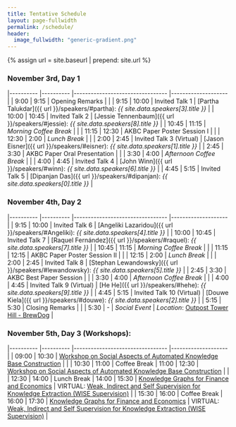 ```yaml
---
title: Tentative Schedule
layout: page-fullwidth
permalink: /schedule/
header:
  image_fullwidth: "generic-gradient.png"
---
```


{% assign url = site.baseurl | prepend: site.url %}

### November 3rd, Day 1

|----------	|----------	|---------------------------------	|--------------------	|
| 9:00     	| 9:15     	| Opening Remarks                 	|                    	|
| 9:15     	| 10:00     | Invited Talk 1                  	| [Partha Talukdar]({{ url }}/speakers/#partha): *{{ site.data.speakers[3].title }}*         	|
| 10:00     | 10:45    	| Invited Talk 2                  	| [Jessie Tennenbaum]({{ url }}/speakers/#jessie): *{{ site.data.speakers[8].title }}* 	|
| 10:45    	| 11:15    	| *Morning Coffee Break*          	|                    	|
| 11:15    	| 12:30   	| AKBC Paper Poster Session I     	|                     |
| 12:30    	|  2:00   	| *Lunch Break*                    	|                     |
|  2:00     |  2:45    	| Invited Talk 3 (Virtual)         	| [Jason Eisner]({{ url }}/speakers/#eisner): *{{ site.data.speakers[1].title }}* 	|
|  2:45    	|  3:30   	| AKBC Paper Oral Presentation    	|                     |
|  3:30    	|  4:00    	| *Afternoon Coffee Break*         	|                    	|
|  4:00    	|  4:45     | Invited Talk 4                  	| [John Winn]({{ url }}/speakers/#winn): *{{ site.data.speakers[6].title }}*         	|
|  4:45     |  5:15     | Invited Talk 5                  	| [Dipanjan Das]({{ url }}/speakers/#dipanjan): *{{ site.data.speakers[0].title }}*         	|

### November 4th, Day 2

|----------	|----------	|---------------------------------	|--------------------	|
| 9:15     	| 10:00     | Invited Talk 6                  	| [Angeliki Lazaridou]({{ url }}/speakers/#Angeliki): *{{ site.data.speakers[4].title }}*         	|
| 10:00     | 10:45    	| Invited Talk 7                  	| [Raquel Fernández]({{ url }}/speakers/#raquel): *{{ site.data.speakers[7].title }}*	|
| 10:45    	| 11:15    	| *Morning Coffee Break*          	|                    	|
| 11:15    	| 12:15   	| AKBC Paper Poster Session II    	|                     |
| 12:15    	|  2:00   	| *Lunch Break*                    	|                     |
|  2:00     |  2:45    	| Invited Talk 8                  	| [Stephan Lewandowsky]({{ url }}/speakers/#lewandowsky): *{{ site.data.speakers[5].title }}* 	|
|  2:45    	|  3:30   	| AKBC Best Paper Session         	|                     |
|  3:30    	|  4:00    	| *Afternoon Coffee Break*         	|                    	|
|  4:00    	|  4:45     | Invited Talk 9 (Virtual)        	| [He He]({{ url }}/speakers/#hehe): *{{ site.data.speakers[9].title }}*         	|
|  4:45     |  5:15     | Invited Talk 10 (Virtual)       	|  [Douwe Kiela]({{ url }}/speakers/#douwe): *{{ site.data.speakers[2].title }}*        	|
|  5:15    	| 5:30     	| Closing Remarks                 	|                    	|
|  5:30     |  -       	| *Social Event*                     	| *Location*: [Outpost Tower Hill - BrewDog](https://www.brewdog.com/uk/brewdog-tower-hill-outpost) |

### November 5th, Day 3 (Workshops): 

|----------	|----------	|---------------------------------	|--------------------	|
| 09:00   	| 10:30    	| [Workshop on Social Aspects of Automated Knowledge Base Construction](https://sites.google.com/view/socialakbc/home)  | |
| 10:30     | 11:00     | Coffee Break
| 11:00   	| 12:30    	| [Workshop on Social Aspects of Automated Knowledge Base Construction](https://sites.google.com/view/socialakbc/home)  | |
| 12:30     | 14:00     | Lunch Break
| 14:00     | 15:30     | [Knowledge Graphs for Finance and Economics](https://finance-at-akbc.bubbleapps.io/) | VIRTUAL: [Weak, Indirect and Self Supervision for Knowledge Extraction (WISE Supervision)](https://wise-supervision.github.io/) |
| 15:30     | 16:00     | Coffee Break
| 16:00     | 17:30     | [Knowledge Graphs for Finance and Economics](https://finance-at-akbc.bubbleapps.io/) | VIRTUAL: [Weak, Indirect and Self Supervision for Knowledge Extraction (WISE Supervision)](https://wise-supervision.github.io/) |
